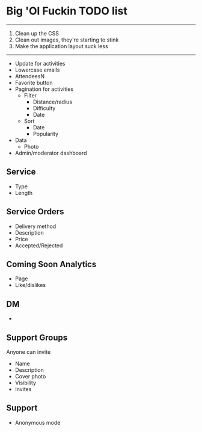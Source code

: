 # Big 'Ol Fuckin TODO list
---

  1. Clean up the CSS
  1. Clean out images, they're starting to stink
  1. Make the application layout suck less

---
 * Update for activities
 * Lowercase emails
 * AttendeesN
 * Favorite button
 * Pagination for activities
   * Filter 
     * Distance/radius
     * Difficulty
     * Date 
   * Sort
     * Date
     * Popularity
 * Data
   * Photo
 * Admin/moderator dashboard
   
Service 
---
 * Type
 * Length

Service Orders
---
 * Delivery method
 * Description
 * Price
 * Accepted/Rejected

Coming Soon Analytics
---
 * Page
 * Like/dislikes

DM
---
 * 

Support Groups
---
Anyone can invite
 * Name
 * Description
 * Cover photo
 * Visibility 
 * Invites

Support
---
* Anonymous mode